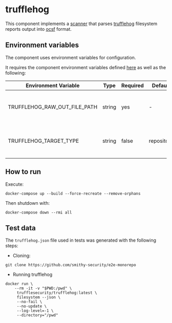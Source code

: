 # trufflehog

This component implements a
[scanner](https://github.com/smithy-security/smithy/blob/main/sdk/component/component.go)
that parses [trufflehog](https://github.com/trufflesecurity/trufflehog)
filesystem reports output
into [ocsf](https://github.com/ocsf) format.

## Environment variables

The component uses environment variables for configuration.

It requires the component
environment variables defined [here](https://github.com/smithy-security/smithy/blob/main/sdk/README.md#component)
as well
as the following:

| Environment Variable     | Type   | Required | Default    | Description                                             |
|--------------------------|--------|----------|------------|---------------------------------------------------------|
| TRUFFLEHOG\_RAW\_OUT\_FILE\_PATH  | string | yes      | -          | The path where to find the trufflehog report                 |
| TRUFFLEHOG\_TARGET\_TYPE         | string | false    | repository | The type of target that was used to generate the report |

## How to run

Execute:

```shell
docker-compose up --build --force-recreate --remove-orphans
```

Then shutdown with:

```shell
docker-compose down --rmi all
```

## Test data

The `trufflehog.json` file used in tests was generated with the following steps:

* Cloning:

```shell
git clone https://github.com/smithy-security/e2e-monorepo
```

* Running trufflehog

```shell
docker run \
    --rm -it -v "$PWD:/pwd" \
     trufflesecurity/trufflehog:latest \
     filesystem --json \
     --no-fail \
     --no-update \
     --log-level=-1 \
     --directory="/pwd"
```
